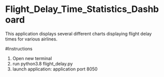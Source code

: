 # Flight_Delay_Time_Statistics_Dashboard
This application displays several different charts displaying flight delay times for various airlines.

#Instructions
  1) Open new terminal
  2) run python3.8 flight_delay.py
  3) launch application: application port 8050
